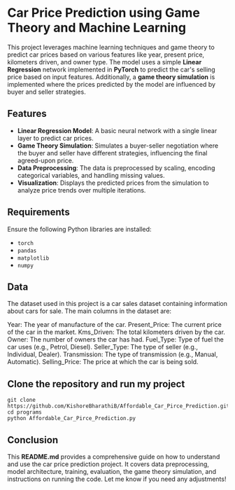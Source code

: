 # Car Price Prediction using Game Theory and Machine Learning

This project leverages machine learning techniques and game theory to predict car prices based on various features like year, present price, kilometers driven, and owner type. The model uses a simple **Linear Regression** network implemented in **PyTorch** to predict the car's selling price based on input features. Additionally, a **game theory simulation** is implemented where the prices predicted by the model are influenced by buyer and seller strategies.

## Features

- **Linear Regression Model**: A basic neural network with a single linear layer to predict car prices.
- **Game Theory Simulation**: Simulates a buyer-seller negotiation where the buyer and seller have different strategies, influencing the final agreed-upon price.
- **Data Preprocessing**: The data is preprocessed by scaling, encoding categorical variables, and handling missing values.
- **Visualization**: Displays the predicted prices from the simulation to analyze price trends over multiple iterations.

## Requirements

Ensure the following Python libraries are installed:

- `torch`
- `pandas`
- `matplotlib`
- `numpy`

## Data
The dataset used in this project is a car sales dataset containing information about cars for sale. The main columns in the dataset are:

 Year: The year of manufacture of the car.
 Present_Price: The current price of the car in the market.
 Kms_Driven: The total kilometers driven by the car.
 Owner: The number of owners the car has had.
 Fuel_Type: Type of fuel the car uses (e.g., Petrol, Diesel).
 Seller_Type: The type of seller (e.g., Individual, Dealer).
 Transmission: The type of transmission (e.g., Manual, Automatic).
 Selling_Price: The price at which the car is being sold.

## Clone the repository and run my project
```
git clone https://github.com/KishoreBharathiB/Affordable_Car_Pirce_Prediction.git
cd programs
python Affordable_Car_Pirce_Prediction.py
```

## Conclusion 
This **README.md** provides a comprehensive guide on how to understand and use the car price prediction project. It covers data preprocessing, model architecture, training, evaluation, the game theory simulation, and instructions on running the code. Let me know if you need any adjustments!

